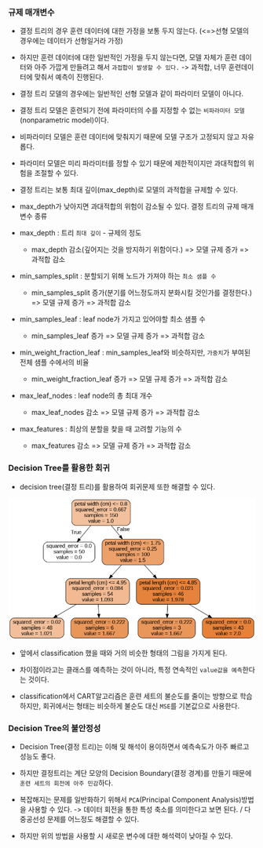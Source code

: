 ###  규제 매개변수

- 결정 트리의 경우 훈련 데이터에 대한 가정을 보통 두지 않는다. (<=>선형 모델의 경우에는 데이터가 선형일거라 가정)

- 하지만 훈련 데이터에 대한 일반적인 가정을 두지 않는다면, 모델 자체가 훈련 데이터와 아주 가깝게 만들려고 해서 `과접합이 발생할 수 있다.` -> 과적합, 너무 훈련데이터에 맞춰서 예측이 진행된다.

- 결정 트리 모델의 경우에는 일반적인 선형 모델과 같이 파라미터 모델이 아니다.

- 결정 트리 모델은 훈련되기 전에 파라미터의 수를 지정할 수 없는 `비파라미터 모델`(nonparametric model)이다.

- 비파라미터 모델은 훈련 데이터에 맞춰지기 때문에 모델 구조가 고정되지 않고 자유롭다.

- 파라미터 모델은 미리 파라미터를 정할 수 있기 때문에 제한적이지만 과대적합의 위험을 조절할 수 있다.

- 결정 트리는 보통 최대 깊이(max_depth)로 모델의 과적합을 규제할 수 있다.

- max_depth가 낮아지면 과대적합의 위험이 감소될 수 있다.
결정 트리의 규제 매개변수 종류

- max_depth : 트리 `최대 깊이` - 규제의 정도

  - max_depth 감소(깊어지는 것을 방지하기 위함이다.) => 모델 규제 증가 => 과적합 감소

- min_samples_split : 분할되기 위해 노드가 가져야 하는 `최소 샘플 수`

  - min_samples_split 증가(분기를 어느정도까지 분화시킬 것인가를 결정한다.) => 모델 규제 증가 => 과적합 감소

- min_samples_leaf : leaf node가 가지고 있어야할 최소 샘플 수

  - min_samples_leaf 증가 => 모델 규제 증가 => 과적합 감소

- min_weight_fraction_leaf : min_samples_leaf와 비슷하지만, `가중치`가 부여된 전체 샘플 수에서의 비율

  - min_weight_fraction_leaf 증가 => 모델 규제 증가 => 과적합 감소

- max_leaf_nodes : leaf node의 총 최대 개수

  - max_leaf_nodes 감소 => 모델 규제 증가 => 과적합 감소

- max_features : 최상의 분할을 찾을 때 고려할 기능의 수

  - max_features 감소 => 모델 규제 증가 => 과적합 감소

### Decision Tree를 활용한 회귀

- decision tree(결정 트리)를 활용하여 회귀문제 또한 해결할 수 있다.

![Alt text](OutputFile_reg.png)

- 앞에서 classification 했을 때와 거의 비슷한 형태의 그림을 가지게 된다.

- 차이점이라고는 클래스를 예측하는 것이 아니라, 특정 연속적인 `value값을 예측`한다는 것이다.

- classification에서 CART알고리즘은 훈련 세트의 불순도를 줄이는 방향으로 학습하지만, 회귀에서는 형태는 비슷하게 불순도 대신 `MSE`를 기본값으로 사용한다.

### Decision Tree의 불안정성

- Decision Tree(결정 트리)는 이해 및 해석이 용이하면서 예측속도가 아주 빠르고 성능도 좋다.

- 하지만 결정트리는 계단 모양의 Decision Boundary(결정 경계)를 만들기 때문에 `훈련 세트의 회전에 아주 민감`하다.

- 복잡해지는 문제를 일반화하기 위해서 `PCA`(Principal Component Analysis)방법을 사용할 수 있다. -> 데이터 회전을 통한 특성 축소를 의미한다고 보면 된다. / 다중공선성 문제를 어느정도 해결할 수 있다.

- 하지만 위의 방법을 사용할 시 새로운 변수에 대한 해석력이 낮아질 수 있다.